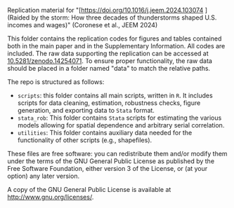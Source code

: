 Replication material for "[https://doi.org/10.1016/j.jeem.2024.103074 ](Raided by the storm: How three decades of thunderstorms shaped U.S. incomes and wages)" (Coronese et al., JEEM 2024)

This folder contains the replication codes for figures and tables contained both in the main paper and in the Supplementary Information. All codes are included. The raw data supporting the replication can be accessed at [10.5281/zenodo.14254071](here). To ensure proper functionality, the raw data should be placed in a folder named "data" to match the relative paths.

The repo is structured as follows:

- `scripts`: this folder contains all main scripts, written in `R`. It includes scripts for data cleaning, estimation, robustness checks, figure generation, and exporting data to `Stata` format.
- `stata_rob`: This folder contains `Stata` scripts for estimating the various models allowing for spatial dependence and arbitrary serial correlation.
- `utilities`: This folder contains auxiliary data needed for the functionality of other scripts (e.g., shapefiles).

These files are free software: you can redistribute them and/or modify them under the terms of the GNU General Public License as published by the Free Software Foundation, either version 3 of the License, or (at your option) any later version.

A copy of the GNU General Public License is available at http://www.gnu.org/licenses/.
